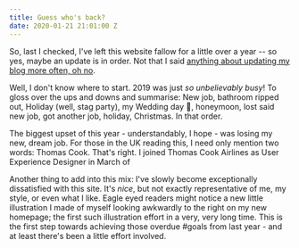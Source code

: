 ```yaml
---
title: Guess who's back?
date: 2020-01-21 21:01:00 Z
---
```


So, last I checked, I've left this website fallow for a little over a year -- so yes, maybe an update is in order. Not that I said [anything about updating my blog more often, oh no][1].  

Well, I don't know where to start. 2019 was just *so unbelievably busy*! To gloss over the ups and downs and summarise: New job, bathroom ripped out, Holiday (well, stag party), my Wedding day 💍, honeymoon, lost said new job, got another job, holiday, Christmas. In that order.

The biggest upset of this year - understandably, I hope - was losing my new, dream job. For those in the UK reading this, I need only mention  two words: Thomas Cook. That's right. I joined Thomas Cook Airlines as User Experience Designer in March of 

Another thing to add into this mix: I've slowly become exceptionally dissatisfied with this site. It's *nice*, but not exactly representative of me, my style, or even what I like. Eagle eyed readers might notice a new little illustration I made of myself looking awkwardly to the right on my new homepage; the first such illustration effort in a very, very long time. This is the first step towards achieving those overdue #goals from last year - and at least there's been a little effort involved. 

[1]: https://jakeatkin.co.uk/blog/2019/So-long-2019/